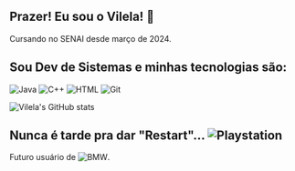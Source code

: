 ## Prazer! Eu sou o Vilela! 👋
Cursando no SENAI desde março de 2024.
## Sou Dev de Sistemas e minhas tecnologias são:
![Java](https://img.shields.io/badge/Java-ED8B00?style=for-the-badge&logo=openjdk&logoColor=white) 
![C++](https://img.shields.io/badge/C%2B%2B-00599C?style=for-the-badge&logo=c%2B%2B&logoColor=white) 
![HTML](https://img.shields.io/badge/HTML5-E34F26?style=for-the-badge&logo=html5&logoColor=white)
![Git](https://img.shields.io/badge/GIT-E44C30?style=for-the-badge&logo=git&logoColor=white)

![Vilela's GitHub stats](https://github-readme-stats.vercel.app/api?username=vilela21&show_icons=true&theme=transparent)

## Nunca é tarde pra dar "Restart"... ![Playstation](https://img.shields.io/badge/PlayStation-003791?style=for-the-badge&logo=playstation&logoColor=white)


Futuro usuário de ![BMW](https://aleen42.github.io/badges/src/bmw.svg).
